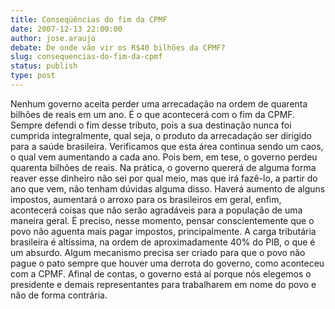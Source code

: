 ```yaml
---
title: Conseqüências do fim da CPMF
date: 2007-12-13 22:00:00
author: jose.araujo
debate: De onde vão vir os R$40 bilhões da CPMF?
slug: consequencias-do-fim-da-cpmf
status: publish 
type: post
---
```


Nenhum governo aceita perder uma arrecadação na ordem de quarenta bilhões de reais em um ano. É o que acontecerá com o fim da CPMF. Sempre defendi o fim desse tributo, pois a sua destinação nunca foi cumprida integralmente, qual seja, o produto da arrecadação ser dirigido para a saúde brasileira. Verificamos que esta área continua sendo um caos, o qual vem aumentando a cada ano. Pois bem, em tese, o governo perdeu quarenta bilhões de reais. Na prática, o governo quererá de alguma forma reaver esse dinheiro não sei por qual meio, mas que irá fazê-lo, a partir do ano que vem, não tenham dúvidas alguma disso. Haverá aumento de alguns impostos, aumentará o arroxo para os brasileiros em geral, enfim, acontecerá coisas que não serão agradáveis para a população de uma maneira geral. É preciso, nesse momento, pensar conscientemente que o povo não aguenta mais pagar impostos, principalmente. A carga tributária brasileira é altíssima, na ordem de aproximadamente 40% do PIB, o que é um absurdo. Algum mecanismo precisa ser criado para que o povo não pague o pato sempre que houver uma derrota do governo, como aconteceu com a CPMF. Afinal de contas, o governo está aí porque nós elegemos o presidente e demais representantes para trabalharem em nome do povo e não de forma contrária.
